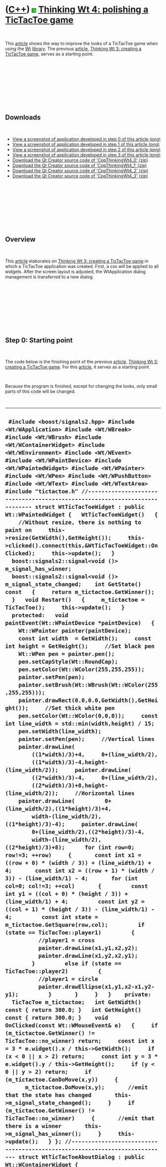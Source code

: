 



 

 

 

 

 

([C++](Cpp.md)) ![Wt](PicWt.png) [Thinking Wt 4: polishing a TicTacToe game](CppThinkingWt4.md)
=================================================================================================

 

This [article](CppArticle.md) shows the way to improve the looks of a
TicTacToe game when using the [Wt](CppWt.md) [library](CppLibrary.md).
The previous [article](CppArticle.md), [Thinking Wt 3: creating a
TicTacToe game](CppThinkingWt3.md), serves as a starting point.

 

 

 

 

 

Downloads
---------

 

-   [View a screenshot of application developed in step 0 of this
    article (png)](CppThinkingWt4_0.png)
-   [View a screenshot of application developed in step 1 of this
    article (png)](CppThinkingWt4_1.png)
-   [View a screenshot of application developed in step 2 of this
    article (png)](CppThinkingWt4_2.png)
-   [View a screenshot of application developed in step 3 of this
    article (png)](CppThinkingWt4_3.png)
-   [Download the Qt Creator source code of
    'CppThinkingWt4\_0' (zip)](CppThinkingWt4_0.zip)
-   [Download the Qt Creator source code of
    'CppThinkingWt4\_1' (zip)](CppThinkingWt4_1.zip)
-   [Download the Qt Creator source code of
    'CppThinkingWt4\_2' (zip)](CppThinkingWt4_2.zip)
-   [Download the Qt Creator source code of
    'CppThinkingWt4\_3' (zip)](CppThinkingWt4_3.zip)

 

 

 

 

 

Overview
--------

 

This [article](CppArticle.md) elaborates on [Thinking Wt 3: creating a
TicTacToe game](CppThinkingWt3.md) in which a TicTacToe application was
created. First, a css will be applied to all widgets. After the screen
layout is adjusted, the WtApplication dialog management is transferred
to a new dialog.

 

 

 

 

 

Step 0: Starting point
----------------------

 

The code below is the finishing point of the previous
[article](CppArticle.md), [Thinking Wt 3: creating a TicTacToe
game](CppThinkingWt3.md). For this [article](CppArticle.md), it serves
as a starting point.

 

Because the program is finished, except for changing the looks, only
small parts of this code will be changed.

 

  -----------------------------------------------------------------------------------------------------------------------------------------------------------------------------------------------------------------------------------------------------------------------------------------------------------------------------------------------------------------------------------------------------------------------------------------------------------------------------------------------------------------------------------------------------------------------------------------------------------------------------------------------------------------------------------------------------------------------------------------------------------------------------------------------------------------------------------------------------------------------------------------------------------------------------------------------------------------------------------------------------------------------------------------------------------------------------------------------------------------------------------------------------------------------------------------------------------------------------------------------------------------------------------------------------------------------------------------------------------------------------------------------------------------------------------------------------------------------------------------------------------------------------------------------------------------------------------------------------------------------------------------------------------------------------------------------------------------------------------------------------------------------------------------------------------------------------------------------------------------------------------------------------------------------------------------------------------------------------------------------------------------------------------------------------------------------------------------------------------------------------------------------------------------------------------------------------------------------------------------------------------------------------------------------------------------------------------------------------------------------------------------------------------------------------------------------------------------------------------------------------------------------------------------------------------------------------------------------------------------------------------------------------------------------------------------------------------------------------------------------------------------------------------------------------------------------------------------------------------------------------------------------------------------------------------------------------------------------------------------------------------------------------------------------------------------------------------------------------------------------------------------------------------------------------------------------------------------------------------------------------------------------------------------------------------------------------------------------------------------------------------------------------------------------------------------------------------------------------------------------------------------------------------------------------------------------------------------------------------------------------------------------------------------------------------------------------------------------------------------------------------------------------------------------------------------------------------------------------------------------------------------------------------------------------------------------------------------------------------------------------------------------------------------------------------------------------------------------------------------------------------------------------------------------------------------------------------------------------------------------------------------------------------------------------------------------------------------------------------------------------------------------------------------------------------------------------------------------------------------------------------------------------------------------------------------------------------------------------------------------------------------------------------------------------------------------------------------------------------------------------------------------------------------------------------------------------------------------------------------------------------------------------------------------------------------------------------------------------------------------------------------------------------------------------------------------------------------------------------------------------------------------------------------------------------------------------------------------------------------------------------------------------------------------------------------------------------------------------------------------------------------------------------------------------------------------------------------------------------------------------------------------------------------------------------------------------------------------------------------------------------------------------------------------------------------------------------------------------------------------------------------------------------------------------------------------------------------------------------------------------------------------------------------------------------------------------------------------------------------------------------------------------------------------------------------------------------------------------------------------------------------------------------------------------------------------------------------------------------------------------------------------------------------------------------------------------------------------------------------------------------------------------------------------------------------------------------------------------------------------------------------------------------------------------------------------------------------------------------------------------------------------------------------------------------------------------------------------------------------------------------------------------------------------------------------------------------------------------------------------------------------------------------------------------------------------------------------------------------------------------------------------------------------------------------------------------------------------------------------------------------------------------------------------------------------------------------------------------------------------------------------------------------------------------------------------------------------------------------------------------------------------------------------------------------------------------------------------------------------------------------------------------------------------------------------------------------------------------------------------------------------------------------------------------------------------------------------------------------------------------------------------------------------------------------------------------------------------------------------------------------------------------------------------------------------------------------------------------------------------------------------------------------------------------------------------------------------------------------------------------------------------------------------------------------------------------------------------------------------------------------------------------------------------------------------------------------------------------------------------------------------------------------------------------------------------------------------------------------------------------------------------------------------------------------------------------------------------------------------------------------------------------------------------------------------------------------------------------------------------------------------------------------------------------------------------------------------------------------------------------------------------------------------------------------------------------------------------------------------------------------------------------------------------------------------------------------------------------------------------------------------------------------------
  ` #include <boost/signals2.hpp> #include <Wt/WApplication> #include <Wt/WBreak> #include <Wt/WBrush> #include <Wt/WContainerWidget> #include <Wt/WEnvironment> #include <Wt/WEvent> #include <Wt/WPaintDevice> #include <Wt/WPaintedWidget> #include <Wt/WPainter> #include <Wt/WPen> #include <Wt/WPushButton> #include <Wt/WText> #include <Wt/WTextArea> #include "tictactoe.h" //--------------------------------------------------------------------------- struct WtTicTacToeWidget : public Wt::WPaintedWidget {   WtTicTacToeWidget()   {     //Without resize, there is nothing to paint on     this->resize(GetWidth(),GetHeight());     this->clicked().connect(this,&WtTicTacToeWidget::OnClicked);     this->update();   }   boost::signals2::signal<void ()> m_signal_has_winner;   boost::signals2::signal<void ()> m_signal_state_changed;    int GetState() const   {     return m_tictactoe.GetWinner();   }   void Restart()   {     m_tictactoe = TicTacToe();     this->update();   }   protected:   void paintEvent(Wt::WPaintDevice *paintDevice)   {     Wt::WPainter painter(paintDevice);     const int width  = GetWidth();     const int height = GetHeight();     //Set black pen     Wt::WPen pen = painter.pen();     pen.setCapStyle(Wt::RoundCap);     pen.setColor(Wt::WColor(255,255,255));     painter.setPen(pen);     painter.setBrush(Wt::WBrush(Wt::WColor(255,255,255)));     painter.drawRect(0.0,0.0,GetWidth(),GetHeight());     //Set thick white pen     pen.setColor(Wt::WColor(0,0,0));     const int line_width = std::min(width,height) / 15;     pen.setWidth(line_width);     painter.setPen(pen);     //Vertical lines     painter.drawLine(         ((1*width)/3)+4,     0+(line_width/2),         ((1*width)/3)-4,height-(line_width/2));     painter.drawLine(         ((2*width)/3)-4,     0+(line_width/2),         ((2*width)/3)+8,height-(line_width/2));     //Horizontal lines     painter.drawLine(         0+(line_width/2),((1*height)/3)+4,         width-(line_width/2),((1*height)/3)-4);     painter.drawLine(         0+(line_width/2),((2*height)/3)-4,         width-(line_width/2),((2*height)/3)+8);      for (int row=0; row!=3; ++row)     {       const int x1 = ((row + 0) * (width / 3)) + (line_width/1) + 4;       const int x2 = ((row + 1) * (width / 3)) - (line_width/1) - 4;       for (int col=0; col!=3; ++col)       {         const int y1 = ((col + 0) * (height / 3)) + (line_width/1) + 4;         const int y2 = ((col + 1) * (height / 3)) - (line_width/1) - 4;         const int state = m_tictactoe.GetSquare(row,col);         if (state == TicTacToe::player1)         {           //player1 = cross           painter.drawLine(x1,y1,x2,y2);           painter.drawLine(x1,y2,x2,y1);         }         else if (state == TicTacToe::player2)         {           //player1 = circle           painter.drawEllipse(x1,y1,x2-x1,y2-y1);         }       }     }   }    private:   TicTacToe m_tictactoe;   int GetWidth() const { return 300.0; }   int GetHeight() const { return 300.0; }    void OnClicked(const Wt::WMouseEvent& e)   {     if (m_tictactoe.GetWinner() != TicTacToe::no_winner) return;     const int x = 3 * e.widget().x / this->GetWidth();     if (x < 0 || x > 2) return;     const int y = 3 * e.widget().y / this->GetHeight();     if (y < 0 || y > 2) return;     if (m_tictactoe.CanDoMove(x,y))     {       m_tictactoe.DoMove(x,y);       //emit that the state has changed       this->m_signal_state_changed();     }     if (m_tictactoe.GetWinner() != TicTacToe::no_winner)     {       //emit that there is a winner       this->m_signal_has_winner();     }     this->update();   } }; //--------------------------------------------------------------------------- struct WtTicTacToeAboutDialog : public Wt::WContainerWidget {   WtTicTacToeAboutDialog()   : m_button_close(new Wt::WPushButton)   {     {       Wt::WTextArea * text = new Wt::WTextArea;       text->setText(         "CppThinkingWt4 (C) 2010 Richel Bilderbeek\n"         "From http://www.richelbilderbeek.nl/CppThinkingWt4.htm"         );       text->setMinimumSize(600,Wt::WLength::Auto);       this->addWidget(text);     }     this->addWidget(new Wt::WBreak);     this->addWidget(m_button_close);     m_button_close->setText("Close");     m_button_close->clicked().connect(       this,&WtTicTacToeAboutDialog::OnClose);   }   boost::signals2::signal<void ()> m_signal_close;   private:   Wt::WPushButton * const m_button_close;   void OnClose()   {     //emit that this dialog closes     m_signal_close();   } }; //--------------------------------------------------------------------------- struct WtTicTacToeGameDialog : public Wt::WContainerWidget {   WtTicTacToeGameDialog()   : m_button_close(new Wt::WPushButton),     m_button_restart(new Wt::WPushButton),     m_tictactoe(new WtTicTacToeWidget)   {     this->addWidget(m_tictactoe);     this->addWidget(new Wt::WBreak);     this->addWidget(m_button_restart);     this->addWidget(m_button_close);     m_button_close->setText("Close");     m_button_restart->setText("Restart");     m_tictactoe->m_signal_state_changed.connect(       boost::bind(         &WtTicTacToeGameDialog::OnStateChanged,         this));     m_button_close->clicked().connect(       this,&WtTicTacToeGameDialog::OnClose);     m_button_restart->clicked().connect(       this,&WtTicTacToeGameDialog::OnRestart);   }   boost::signals2::signal<void ()> m_signal_close;   private:   Wt::WPushButton * const m_button_close;   Wt::WPushButton * const m_button_restart;   WtTicTacToeWidget * const m_tictactoe;   void OnClose()   {     //emit that this dialog closes     m_signal_close();   }   void OnRestart()   {     m_tictactoe->Restart();   }   void OnStateChanged()   {     switch (m_tictactoe->GetState())     {       case TicTacToe::player1:         m_button_restart->setText("Player 1 has won. Click to restart");         break;       case TicTacToe::player2:         m_button_restart->setText("Player 2 has won. Click to restart");         break;       case TicTacToe::draw:         m_button_restart->setText("Draw. Click to restart");         break;       case TicTacToe::no_winner:         m_button_restart->setText("Restart");         break;       default:         assert(!"Should not get here");         break;     }   } }; //--------------------------------------------------------------------------- struct WtTicTacToeMenuDialog : public Wt::WContainerWidget {   WtTicTacToeMenuDialog()   : m_button_about(new Wt::WPushButton),     m_button_start(new Wt::WPushButton)   {     this->addWidget(new Wt::WText("TicTacToe"));     this->addWidget(new Wt::WBreak);     this->addWidget(m_button_start);     this->addWidget(new Wt::WBreak);     this->addWidget(m_button_about);     m_button_about->setText("About");     m_button_start->setText("Start");     m_button_about->clicked().connect(       this,&WtTicTacToeMenuDialog::OnAbout);     m_button_start->clicked().connect(       this,&WtTicTacToeMenuDialog::OnStart);   }   boost::signals2::signal<void ()> m_signal_about;   boost::signals2::signal<void ()> m_signal_start;   private:   Wt::WPushButton * const m_button_about;   Wt::WPushButton * const m_button_start;   void OnAbout()   {     //emit that the about dialog must be opened     m_signal_about();   }   void OnStart()   {     //emit that the game must be started     m_signal_start();   } }; //--------------------------------------------------------------------------- struct WtTicTacToeApplication : public Wt::WApplication {   WtTicTacToeApplication(const Wt::WEnvironment& env)     : Wt::WApplication(env)   {     this->setTitle("Thinking Wt 4: polishing a TicTacToe game");     ShowMenu();   }   private:   void ShowAbout()   {     WtTicTacToeAboutDialog * const d = new WtTicTacToeAboutDialog;     d->m_signal_close.connect(     boost::bind(       &WtTicTacToeApplication::ShowMenu,       this));     root()->clear();     root()->addWidget(d);   }   void ShowMenu()   {     WtTicTacToeMenuDialog * const d = new WtTicTacToeMenuDialog;     d->m_signal_about.connect(     boost::bind(       &WtTicTacToeApplication::ShowAbout,       this));     d->m_signal_start.connect(     boost::bind(       &WtTicTacToeApplication::Start,       this));     root()->clear();     root()->addWidget(d);   }   void Start()   {     WtTicTacToeGameDialog * const d = new WtTicTacToeGameDialog;     d->m_signal_close.connect(     boost::bind(       &WtTicTacToeApplication::ShowMenu,       this));     root()->clear();     root()->addWidget(d);   } }; //--------------------------------------------------------------------------- Wt::WApplication *createApplication(   const Wt::WEnvironment& env) {   return new WtTicTacToeApplication(env); } //--------------------------------------------------------------------------- int main(int argc, char **argv) {   return WRun(argc, argv, &createApplication); }`
  -----------------------------------------------------------------------------------------------------------------------------------------------------------------------------------------------------------------------------------------------------------------------------------------------------------------------------------------------------------------------------------------------------------------------------------------------------------------------------------------------------------------------------------------------------------------------------------------------------------------------------------------------------------------------------------------------------------------------------------------------------------------------------------------------------------------------------------------------------------------------------------------------------------------------------------------------------------------------------------------------------------------------------------------------------------------------------------------------------------------------------------------------------------------------------------------------------------------------------------------------------------------------------------------------------------------------------------------------------------------------------------------------------------------------------------------------------------------------------------------------------------------------------------------------------------------------------------------------------------------------------------------------------------------------------------------------------------------------------------------------------------------------------------------------------------------------------------------------------------------------------------------------------------------------------------------------------------------------------------------------------------------------------------------------------------------------------------------------------------------------------------------------------------------------------------------------------------------------------------------------------------------------------------------------------------------------------------------------------------------------------------------------------------------------------------------------------------------------------------------------------------------------------------------------------------------------------------------------------------------------------------------------------------------------------------------------------------------------------------------------------------------------------------------------------------------------------------------------------------------------------------------------------------------------------------------------------------------------------------------------------------------------------------------------------------------------------------------------------------------------------------------------------------------------------------------------------------------------------------------------------------------------------------------------------------------------------------------------------------------------------------------------------------------------------------------------------------------------------------------------------------------------------------------------------------------------------------------------------------------------------------------------------------------------------------------------------------------------------------------------------------------------------------------------------------------------------------------------------------------------------------------------------------------------------------------------------------------------------------------------------------------------------------------------------------------------------------------------------------------------------------------------------------------------------------------------------------------------------------------------------------------------------------------------------------------------------------------------------------------------------------------------------------------------------------------------------------------------------------------------------------------------------------------------------------------------------------------------------------------------------------------------------------------------------------------------------------------------------------------------------------------------------------------------------------------------------------------------------------------------------------------------------------------------------------------------------------------------------------------------------------------------------------------------------------------------------------------------------------------------------------------------------------------------------------------------------------------------------------------------------------------------------------------------------------------------------------------------------------------------------------------------------------------------------------------------------------------------------------------------------------------------------------------------------------------------------------------------------------------------------------------------------------------------------------------------------------------------------------------------------------------------------------------------------------------------------------------------------------------------------------------------------------------------------------------------------------------------------------------------------------------------------------------------------------------------------------------------------------------------------------------------------------------------------------------------------------------------------------------------------------------------------------------------------------------------------------------------------------------------------------------------------------------------------------------------------------------------------------------------------------------------------------------------------------------------------------------------------------------------------------------------------------------------------------------------------------------------------------------------------------------------------------------------------------------------------------------------------------------------------------------------------------------------------------------------------------------------------------------------------------------------------------------------------------------------------------------------------------------------------------------------------------------------------------------------------------------------------------------------------------------------------------------------------------------------------------------------------------------------------------------------------------------------------------------------------------------------------------------------------------------------------------------------------------------------------------------------------------------------------------------------------------------------------------------------------------------------------------------------------------------------------------------------------------------------------------------------------------------------------------------------------------------------------------------------------------------------------------------------------------------------------------------------------------------------------------------------------------------------------------------------------------------------------------------------------------------------------------------------------------------------------------------------------------------------------------------------------------------------------------------------------------------------------------------------------------------------------------------------------------------------------------------------------------------------------------------------------------------------------------------------------------------------------------------------------------------------------------------------------------------------------------------------------------------------------------------------------------------------------------------------------------------------------------------------------------------------------------------------------------------------------------------------------------------------------------------------------------------------------------------------------------------

 

 

 

 

 

Step 1: applying a style sheet
------------------------------

 

To apply a style sheet to an application, use the useStyleSheet [member
function](CppMemberFunction.md) of
[Wt::WApplication](CppWApplication.md):

 

  --------------------------------------------------------------------------------------------------------------------------------------------------------------------------------------------------------
  ` struct WtTicTacToeApplication : public Wt::WApplication {   WtTicTacToeApplication(const Wt::WEnvironment& env)     : Wt::WApplication(env)   {     //...     this->useStyleSheet("wt.css");   } };`
  --------------------------------------------------------------------------------------------------------------------------------------------------------------------------------------------------------

 

The file 'wt.css' contains the following text:

 

  -----------------------------------------------------------------------------------------------------------------------------------------------------------------------------------------------------------------------------------------
  ` /* Set all fonts to Courier New */ * { font-family:"Courier New"; }  body {   background-image:url('RichelbilderbeekNlBackground.png');   background-position:center center; }  .title {   font-weight:bold;   font-size:xx-large; }`
  -----------------------------------------------------------------------------------------------------------------------------------------------------------------------------------------------------------------------------------------

 

Do not forget to put 'wt.css' and 'RichelbilderbeekNlBackground.png' in
the same folder as the Wt executable.

 

Adding this style sheet and the single line of additional code, changes
all fonts to Courier New. Also, it adds a background image to the
application

 

The next step is to apply the css 'title' style to the title of the menu
dialog. In the original code, we added an anonymous
[Wt::WText](CppWText.md) (which is commented out in the code below).
Now, we will have to temporarily name it and apply the setStyleClass
[member function](CppMemberFunction.md):

 

  --------------------------------------------------------------------------------------------------------------------------------------------------------------------------------------------------------------------------------------------------------------------------------------------------------------
  ` struct WtTicTacToeMenuDialog : public Wt::WContainerWidget {   WtTicTacToeMenuDialog()   {     //this->addWidget(new Wt::WText("TicTacToe"));     {       Wt::WText * const title = new Wt::WText("TicTacToe");       title->setStyleClass("title");       this->addWidget(title);     }     //...   } };`
  --------------------------------------------------------------------------------------------------------------------------------------------------------------------------------------------------------------------------------------------------------------------------------------------------------------

 

 

 

 

 

Step 2: layout
--------------

 

Now that the menu title is made larger, the menu buttons should be
centered below the title. To do this, call the [member
function](CppMemberFunction.md) 'setContentAlignment':

 

  ------------------------------------------------------------------------------------------------------------------------------------------------------------------------
  ` struct WtTicTacToeMenuDialog : public Wt::WContainerWidget {   WtTicTacToeMenuDialog()   {     this->setContentAlignment(Wt::AlignCenter);     //...   }   //... };`
  ------------------------------------------------------------------------------------------------------------------------------------------------------------------------

 

I have done this for all the dialogs.

 

 

 

 

 

Step 3: transfer dialog management from WtApplication to a new dialog
---------------------------------------------------------------------

 

Personally, I like to be able to call this application from other
programs as well. Because a program only has a single application
object, all application dialog management is transferred to a new
dialog. To be able to close the menu, a new button is added.

 

  -----------------------------------------------------------------------------------------------------------------------------------------------------------------------------------------------------------------------------------------------------------------------------------------------------------------------------------------------------------------------------------------------------------------------------------------------------------------------------------------------------------------------------------------------------------------------------------------------------------------------------------------------------------------------------------------------------------------------------------------------------------------------------------------------------------------------------------------------------------------------------------------------------------------------------------------------------------------------------------------------------------------------------------------------------------------------------------------------------------------------------------------------------------------------------------------------------------------------------------------------------------------------------------------------------------------------------------------------------------------------------------------------------------------------------------------------------------------------------------------------------------------------------------------------------------------------------------------------------------------------------------------------------------------------------------------------------------------------------------------------------------------------------------------------------------------------------------------------------------------------------------------------------------------------------------------------------------------------------------------------------------------------------------------------------------------------------------------------------------------------------------------------------------------------------
  ` struct WtTicTacToeMenuDialog : public Wt::WContainerWidget {   WtTicTacToeMenuDialog()   : m_button_close(new Wt::WPushButton)   {     this->addWidget(new Wt::WBreak);     this->addWidget(m_button_close);     m_button_close->setText("Close");     m_button_close->clicked().connect(       this,&WtTicTacToeMenuDialog::OnClose);     //...   }   boost::signals2::signal<void ()> m_signal_close;   private:   Wt::WPushButton * const m_button_close;   void OnClose()   {     //emit that this menu must be closed     m_signal_close();   } }; //--------------------------------------------------------------------------- struct WtTicTacToeDialog : public Wt::WContainerWidget {   WtTicTacToeDialog()   {     ShowMenu();   }   boost::signals2::signal<void ()> m_signal_close;   private:   void Close()   {     m_signal_close();   }   void ShowAbout()   {     WtTicTacToeAboutDialog * const d = new WtTicTacToeAboutDialog;     d->m_signal_close.connect(     boost::bind(       &WtTicTacToeDialog::ShowMenu,       this));     this->clear();     this->addWidget(d);   }   void ShowMenu()   {     WtTicTacToeMenuDialog * const d = new WtTicTacToeMenuDialog;     d->m_signal_about.connect(     boost::bind(       &WtTicTacToeDialog::ShowAbout,       this));     d->m_signal_close.connect(     boost::bind(       &WtTicTacToeDialog::Close,       this));     d->m_signal_start.connect(     boost::bind(       &WtTicTacToeDialog::Start,       this));     this->clear();     this->addWidget(d);   }   void Start()   {     WtTicTacToeGameDialog * const d = new WtTicTacToeGameDialog;     d->m_signal_close.connect(     boost::bind(       &WtTicTacToeDialog::ShowMenu,       this));     this->clear();     this->addWidget(d);   } }; //--------------------------------------------------------------------------- struct WtTicTacToeApplication : public Wt::WApplication {   WtTicTacToeApplication(const Wt::WEnvironment& env)     : Wt::WApplication(env)   {     this->setTitle("Thinking Wt 4: polishing a TicTacToe game");     this->useStyleSheet("wt.css");     root()->addWidget(new WtTicTacToeDialog);   } };`
  -----------------------------------------------------------------------------------------------------------------------------------------------------------------------------------------------------------------------------------------------------------------------------------------------------------------------------------------------------------------------------------------------------------------------------------------------------------------------------------------------------------------------------------------------------------------------------------------------------------------------------------------------------------------------------------------------------------------------------------------------------------------------------------------------------------------------------------------------------------------------------------------------------------------------------------------------------------------------------------------------------------------------------------------------------------------------------------------------------------------------------------------------------------------------------------------------------------------------------------------------------------------------------------------------------------------------------------------------------------------------------------------------------------------------------------------------------------------------------------------------------------------------------------------------------------------------------------------------------------------------------------------------------------------------------------------------------------------------------------------------------------------------------------------------------------------------------------------------------------------------------------------------------------------------------------------------------------------------------------------------------------------------------------------------------------------------------------------------------------------------------------------------------------------------------

 

 

 

 

 

Conclusion
----------

 

This [article](CppArticle.md) elaborates on [Thinking Wt 3: creating a
TicTacToe game](CppThinkingWt2.md) and shows how to apply a CSS, how to
adjust the screen layout and bundling all dialog management in a
super-dialog, so this super-dialog can be called by other applications.

 

 

 

 

 





 



